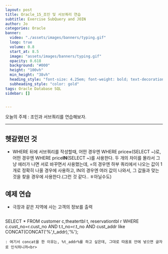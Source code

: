 ```yaml
---
layout: post
title: Oracle_15_조인 및 서브쿼리 연습
subtitle: Exercise SubQuery and JOIN
author: Jo
categories: Oracle
banner:
  video: "./assets/images/banners/typing.gif"
  loop: true
  volume: 0.8
  start_at: 8.5
  image: "assets/images/banners/typing.gif"
  opacity: 0.618
  background: "#000"
  height: "100vh"
  min_height: "38vh"
  heading_style: "font-size: 4.25em; font-weight: bold; text-decoration: underline"
  subheading_style: "color: gold"
tags: Oracle Database SQL
sidebar: []


---
```


오늘의 주제 : 조인과 서브쿼리를 연습해보자. <br>
 * * *

## 헷갈렸던 것
 - WHERE 뒤에 서브쿼리를 작성할때, 어떤 경우엔 WHERE price<b>=</b>(SELECT ~)로, 어떤 경우엔 WHERE price<b>IN</b>(SELECT ~)를 사용한다.
   두 개의 차이를 몰라서 그냥 에러가 나면 서로 바꾸면서 사용했는데, =의 경우엔 하부 쿼리에서 나오는 값이 1개로 정확히 나올 경우에 사용하고,
   IN의 경우엔 여러 값이 나와서, 그 값들과 맞는 것을 찾을 경우에 사용한다.(그런 것 같다.. ㅎ아닐수도)<br>

## 예제 연습

- 극장과 같은 지역에 사는 고객의 정보를 출력
  ```oracle
SELECT * FROM customer c,theatertbl t, reservationtbl r
  WHERE c.cust_no=r.cust_no AND t.t_no=r.t_no
  AND cust_addr like CONCAT(CONCAT('%',t_addr),'%');
  ```
: 여기서 concat을 한 이유는, %t_addr%를 하고 싶은데, 그대로 따옴표 안에 넣으면 글자로 인식하니까<br>




  





